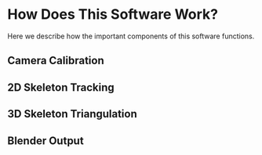 # How Does This Software Work?
Here we describe how the important components of this software functions. 
## Camera Calibration

## 2D Skeleton Tracking

## 3D Skeleton Triangulation 

## Blender Output

